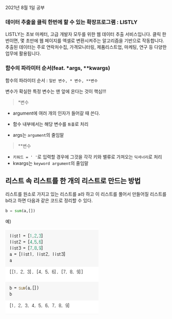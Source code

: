 2021년 8월 1일 공부



### 데이터 추출을 클릭 한번에 할 수 있는 확장프로그램 : LISTLY

LISTLY는 초보 마케터, 고급 개발자 모두를 위한 웹 데이터 추출 서비스입니다. 클릭 한 번이면, 몇 초만에 웹 페이지를 엑셀로 변환시켜주는 알고리즘을 기반으로 작동합니다. 추출된 데이터는 주로 연락처수집, 가격모니터링, 제품리스트업, 마케팅, 연구 등 다양한 업무에 활용됩니다.





### 함수의 파라미터 순서(feat. *args, **kwargs)

함수의 파라미터 순서 : `일반 변수, * 변수, **변수` 

  변수가 확실한 특정 변수는 맨 앞에 온다는 것이 핵심!!!



>  *변수 

* argument에 여러 개의 인자가 들어갈 때 쓴다. 

* 함수 내부에서는 해당 변수를 `튜플`로 처리
* args는 `argument`의 줄임말





>  **변수

* `키워드 = ' '`로 입력할 경우에 그것을 각각 키와 밸류로 가져오는 `딕셔너리`로 처리 
* kwargs는 `keyword argument`의 줄임말



## 리스트 속 리스트를 한 개의 리스트로 만드는 방법

리스트를 원소로 가지고 있는 리스트를 a라 하고 이 리스트를 풀어서 만들어질 리스트를 b라고 하면 다음과 같은 코드로 정리할 수 있다. 

```python
b = sum(a,[])
```

예)

![image-20210802084857079](md-images/image-20210802084857079.png)

